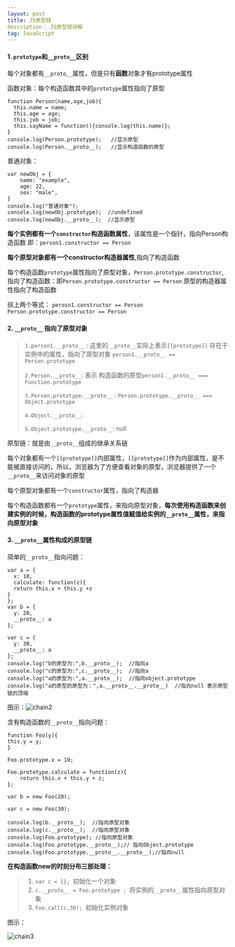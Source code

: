 ```yaml
---
layout: post
title: JS原型链
description： JS原型链详解
tag: JavaScript
---
```


#### 1. `prototype`和`__proto__`区别

​	每个对象都有`__proto__`属性，但是只有**函数**对象才有prototype属性

函数对象：每个构造函数其中的`prototype`属性指向了原型

```
function Person(name,age,job){
  this.name = name;
  this.age = age;
  this.job = job;
  this.sayName = function(){console.log(this.name)};
}
console.log(Person.prototype);   //显示原型
console.log(Person.__proto__);   //显示构造函数的原型
```

普通对象：

```
var newObj = {
	name: "example",
	age: 22,
	sex: "male",
}
console.log("普通对象");
console.log(newObj.prototype);  //undefined
console.log(newObj.__proto__);  //显示原型
```

**每个实例都有一个`constructor`构造函数属性**，该属性是一个指针，指向Person构造函数 即：`person1.constructor == Person`

**每个原型对象都有一个constructor构造器属性**,指向了构造函数

每个构造函数`prototype`属性指向了原型对象，`Person.prototype.constructor`,指向了构造函数：即`Person.prototype.constructor == Person` 原型的构造器属性指向了构造函数

综上两个等式： `perosn1.constructor == Person`  `Person.prototype.constructor == Person`

#### 2. `__proto__` 指向了原型对象

> `1.person1.__proto__` : 这里的`__proto__`实际上表示`[[prototype]]` 存在于实例中的属性，指向了原型对象  `person1.__proto__ == Person.prototype`
>
> `2.Person.__proto__`: 表示  构造函数的原型`person1.__proto__ === Function.prototype`
>
> `3.Person.prototype.__proto__` : `Person.prototype.__proto__ === Object.prototype`
>
> `4.Object.__proto__`: 
>
> `5.Object.prototype.__proto__`: null

原型链：就是由`__proto__`组成的继承关系链

每个对象都有一个`[[prototype]]`内部属性，`[[prototype]]`作为内部属性，是不能被直接访问的，所以，浏览器为了方便查看对象的原型，浏览器提供了一个`__proto__`来访问对象的原型

每个原型对象都有一个`constructor`属性，指向了构造器

每个构造函数都有一个`prototype`属性，来指向原型对象，**每次使用构造函数来创建实例的时候，构造函数的prototype属性值赋值给实例的`__proto__`属性，来指向原型对象**

#### 3. `__proto__`属性构成的原型链

简单的`__proto__`指向问题：

```
var a = {
  x: 10,
  calculate: function(z){
  return this.x + this.y +z
}
};
var b = {
  y: 20,
  __proto__: a
};

var c = {
  y: 30,
  __proto__: a		
};
console.log("b的原型为:",b.__proto__);  //指向a
console.log("c的原型为:",c.__proto__);  //指向a
console.log("a的原型为:",a.__proto__);  //指向object.prototype
console.log("a的原型的原型为：",a.__proto__.__proto__)  //指向null 表示原型链的顶端
```

图示：![chain2](E:\a前端\github\younguei.github.io\images\article\chain2.png)

含有构造函数的`__proto__`指向问题：

```
function Foo(y){
this.y = y;
}

Foo.prototype.x = 10;

Foo.prototype.calculate = function(z){
	return this.x + this.y + z;
};

var b = new Foo(20);

var c = new Foo(30);

console.log(b.__proto__);  //指向原型对象
console.log(c.__proto__);  //指向原型对象
console.log(Foo.prototype); //指向原型对象
console.log(Foo.prototype.__proto__);// 指向Object.prototype
console.log(Foo.prototype.__proto__.__proto__);//指向null
```

 **在构造函数new的时刻分布三部处理：**

> 1. `var c = {}; `初始化一个对象
> 2. `c.__proto__ = Foo.prototype ; `将实例的`__proto__`属性指向原型对象
> 3. `Foo.call(c,30); `初始化实例对象

图示：

![chain3](E:\a前端\github\younguei.github.io\images\article\chain3.png)